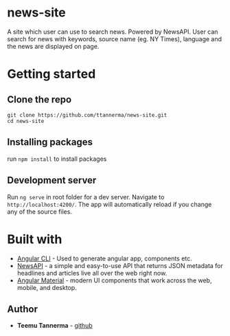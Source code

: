 # news-site

A site which user can use to search news. Powered by NewsAPI. User can search for news with keywords, source name (eg. NY Times), language and the news are displayed on page.

# Getting started

## Clone the repo 
`git clone https://github.com/ttannerma/news-site.git`
<br>
`cd news-site`

## Installing packages
run `npm install` to install packages

## Development server

Run `ng serve` in root folder for a dev server. Navigate to `http://localhost:4200/`. The app will automatically reload if you change any of the source files.

# Built with
* [Angular CLI](https://cli.angular.io/) - Used to generate angular app, components etc.
* [NewsAPI](https://newsapi.org/) - a simple and easy-to-use API that returns JSON metadata for headlines and articles live all over the web right now.
* [Angular Material](https://material.angular.io/) - modern UI components that work across the web, mobile, and desktop.

## Author
* **Teemu Tannerma** - [github](https://github.com/ttannerma)
